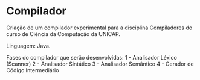 # Compilador
Criação de um compilador experimental para a disciplina Compiladores do curso de Ciência da Computação da UNICAP. 

Linguagem: Java.

Fases do compilador que serão desenvolvidas:
1 - Analisador Léxico (Scanner)
2 - Analisador Sintático
3 - Analisador Semântico
4 - Gerador de Código Intermediário
